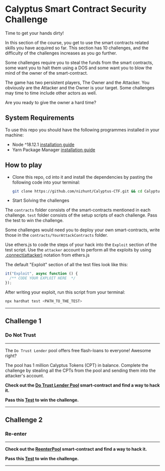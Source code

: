 # Calyptus Smart Contract Security Challenge

Time to get your hands dirty!

In this section of the course, you get to use the smart contracts related skills you have acquired so far. This section has 10 challenges, and the difficulty of the challenges increases as you go further.

Some challenges require you to steal the funds from the smart contracts, some want you to halt them using a DOS and some want you to blow the mind of the owner of the smart-contract.

The game has two persistent players, The Owner and the Attacker. You obviously are the Attacker and the Owner is your target. Some challenges may time to time include other actors as well.

Are you ready to give the owner a hard time?

## System Requirements

To use this repo you should have the following programmes installed in your machine:

- Node ^18.12.1 [installation guide](https://nodejs.dev/en/learn/how-to-install-nodejs/)
- Yarn Package Manager [installation guide](https://classic.yarnpkg.com/lang/en/docs/install)

## How to play

- Clone this repo, cd into it and install the dependencies by pasting the following code into your terminal:

  ```bash
  git clone https://github.com/nizhunt/Calyptus-CTF.git && cd Calyptus-CTF && yarn install
  ```

- Start Solving the challenges

The `contracts` folder consists of the smart-contracts mentioned in each challenge. `test` folder consists of the setup scripts of each challenge. Pass the test to win the challenge.

Some challenges would need you to deploy your own smart-contracts, write those in the `contracts/YourAttackContracts` folder.

Use ethers.js to code the steps of your hack into the `Exploit` section of the test script. Use the `attacker` account to perform all the exploits by using [.connect(attacker)](https://docs.ethers.io/v5/single-page/#/v5/api/contract/contract/-%23-Contract-connect) notation from ethers.js

The default "Exploit" section of all the test files look like this:

```js
it("Exploit", async function () {
  /** CODE YOUR EXPLOIT HERE  */
});
```

After writing your exploit, run this script from your terminal:

```bash
npx hardhat test <PATH_TO_THE_TEST>
```

---

## Challenge 1

### Do Not Trust

---

The `Do Trust Lender` pool offers free flash-loans to everyone! Awesome right?

The pool has 1 million Calyptus Tokens (CPT) in balance. Complete the challenge by stealing all the CPTs from the pool and sending them into the attacker's account.

**Check out the [Do Trust Lender Pool](contracts/DoNotTrust/DoTrustLender.sol) smart-contract and find a way to hack it.**

**Pass this [Test](test/do-not-trust.js) to win the challenge.**

---

## Challenge 2

### Re-enter

---

**Check out the [ReenterPool](contracts/Reenter/Reenter.sol) smart-contract and find a way to hack it.**

**Pass this [Test](test/reenter.js) to win the challenge.**

---
